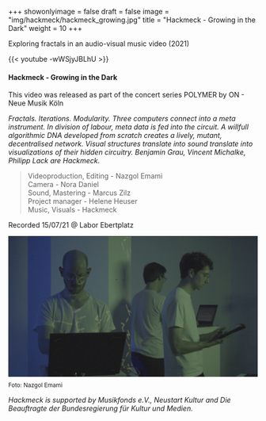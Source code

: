 +++
showonlyimage = false
draft = false
image = "img/hackmeck/hackmeck_growing.jpg"
title = "Hackmeck - Growing in the Dark"
weight = 10
+++

Exploring fractals in an audio-visual music video (2021)
<!--more-->

{{< youtube -wWSjyJBLhU >}}

#### Hackmeck - Growing in the Dark 
This video was released as part of the concert series POLYMER by ON - Neue Musik Köln 


*Fractals. Iterations. Modularity. Three computers connect into a meta instrument. In division of labour, meta data is fed into the circuit. A willfull algorithmic DNA developed from scratch creates a lively, mutant, decentralised network. Visual structures translate into sound translate into visualizations of their hidden circuitry. Benjamin Grau, Vincent Michalke, Philipp Lack are Hackmeck.*

>Videoproduction, Editing - Nazgol Emami \
>Camera - Nora Daniel \
>Sound, Mastering - Marcus Zilz \
>Project manager - Helene Heuser \
>Music, Visuals - Hackmeck 

Recorded 15/07/21 @ Labor Ebertplatz

![foto][1]
<sub>Foto: Nazgol Emami</sub>

*Hackmeck is supported by Musikfonds e.V., Neustart Kultur and Die Beauftragte der Bundesregierung für Kultur und Medien.*

[1]: /img/hackmeck/hackmeck_growing.jpg